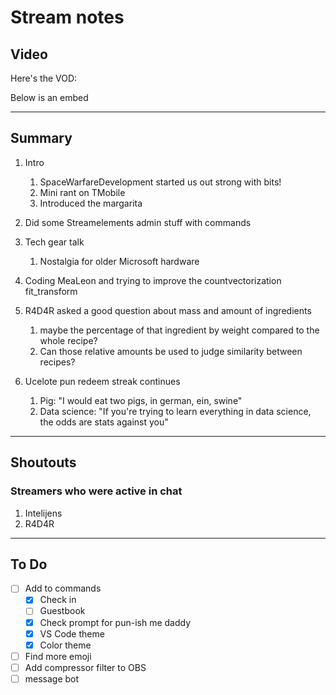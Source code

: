 # Stream notes

## Video

Here's the VOD:

Below is an embed

---

## Summary

1. Intro
   1. SpaceWarfareDevelopment started us out strong with bits!
   2. Mini rant on TMobile
   3. Introduced the margarita

2. Did some Streamelements admin stuff with commands

3. Tech gear talk
   1. Nostalgia for older Microsoft hardware

4. Coding MeaLeon and trying to improve the countvectorization fit_transform

5. R4D4R asked a good question about mass and amount of ingredients
   1. maybe the percentage of that ingredient by weight compared to the whole recipe?
   2. Can those relative amounts be used to judge similarity between recipes?

6. Ucelote pun redeem streak continues
   1. Pig: "I would eat two pigs, in german, ein, swine"
   2. Data science: "If you're trying to learn everything in data science, the odds are stats against you"

---

## Shoutouts

### Streamers who were active in chat
1. Intelijens
2. R4D4R


---

## To Do

- [ ] Add to commands
  - [X] Check in
  - [ ] Guestbook
  - [X] Check prompt for pun-ish me daddy
  - [X] VS Code theme
  - [X] Color theme
- [ ] Find more emoji
- [ ] Add compressor filter to OBS
- [ ] message bot
